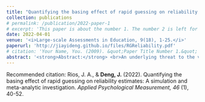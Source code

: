 ```yaml
---
title: "Quantifying the basing effect of rapid guessing on reliability estimates: A simulation and meta-analytic investigation"
collection: publications
# permalink: /publication/2022-paper-1
# excerpt: 'This paper is about the number 1. The number 2 is left for future work.'
date: 2022-04-01
venue: '<i>Large-scale Assessments in Education, 9(18), 1-25.</i>'
paperurl: 'http://jiayideng.github.io/files/RGReliability.pdf'
# citation: 'Your Name, You. (2009). &quot;Paper Title Number 1.&quot; <i>Applied Psychological Measurement.</i>.'
abstract: '<strong>Abstract:</strong> <br>An underlying threat to the validity of reliability measures is the introduction of systematic variance in examinee scores from unintended constructs that differ from those assessed. One construct-irrelevant behavior that has gained increased attention in the literature is rapid guessing (RG), which occurs when examinees answer quickly with intentional disregard for item content. To examine the degree of distortion in coefficient alpha due to RG, this study compared alpha estimates between conditions in which simulees engaged in full solution (i.e., do not engage in RG) versus partial RG behavior. This was done by conducting a simulation study in which the percentage and ability characteristics of rapid responders as well as the percentage and pattern of RG were manipulated. After controlling for test length and difficulty, the average degree of distortion in estimates of coefficient alpha due to RG ranged from _.04 to .02 across 144 conditions. Although slight differences were noted between conditions differing in RG pattern and RG responder ability, the findings from this study suggest that estimates of coefficient alpha are largely robust to the presence of RG due to cognitive fatigue and a low perceived probability of success.'
---
```


Recommended citation: Rios, J. A., & **Deng, J.** (2022). Quantifying the basing effect of rapid guessing on reliability estimates: A simulation and meta-analytic investigation. <i>Applied Psychological Measurement, 46</i> (1), 40-52.